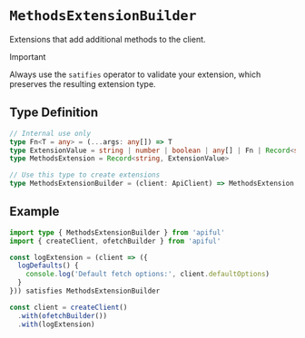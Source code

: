 # `MethodsExtensionBuilder`

Extensions that add additional methods to the client.

> [!IMPORTANT]
> Always use the `satifies` operator to validate your extension, which preserves the resulting extension type.

## Type Definition

```ts
// Internal use only
type Fn<T = any> = (...args: any[]) => T
type ExtensionValue = string | number | boolean | any[] | Fn | Record<string, any>
type MethodsExtension = Record<string, ExtensionValue>

// Use this type to create extensions
type MethodsExtensionBuilder = (client: ApiClient) => MethodsExtension
```

## Example

```ts
import type { MethodsExtensionBuilder } from 'apiful'
import { createClient, ofetchBuilder } from 'apiful'

const logExtension = (client => ({
  logDefaults() {
    console.log('Default fetch options:', client.defaultOptions)
  }
})) satisfies MethodsExtensionBuilder

const client = createClient()
  .with(ofetchBuilder())
  .with(logExtension)
```
